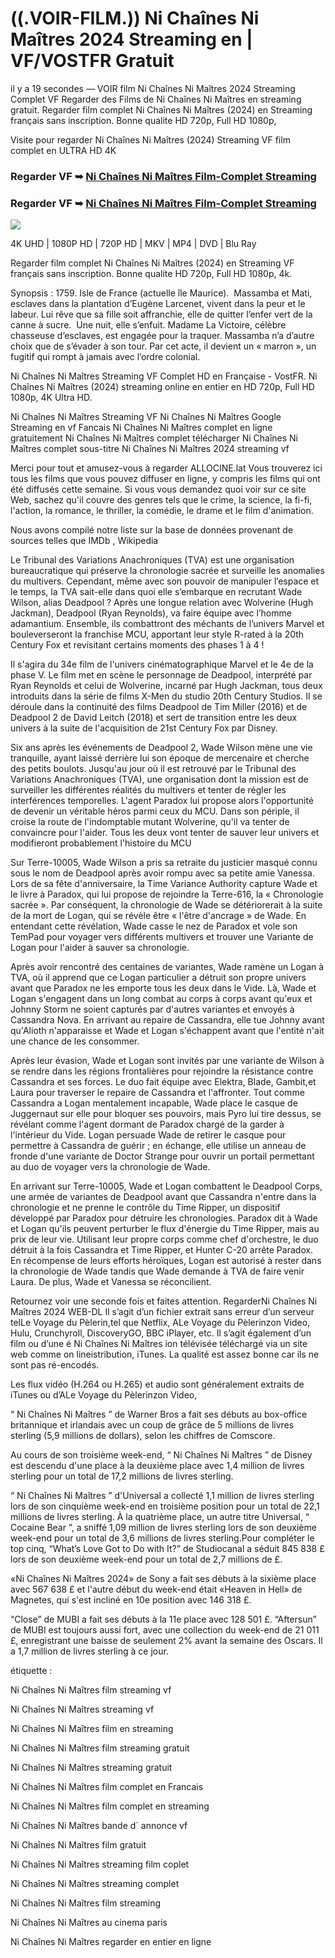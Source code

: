 # ((.VOIR-FILM.)) Ni Chaînes Ni Maîtres 2024 Streaming en | VF/VOSTFR Gratuit

il y a 19 secondes — VOIR film Ni Chaînes Ni Maîtres 2024 Streaming Complet VF Regarder des Films de Ni Chaînes Ni Maîtres en streaming gratuit. Regarder film complet Ni Chaînes Ni Maîtres (2024) en Streaming français sans inscription. Bonne qualite HD 720p, Full HD 1080p,

Visite pour regarder Ni Chaînes Ni Maîtres (2024) Streaming VF film complet en ULTRA HD 4K

### Regarder VF ➥ [Ni Chaînes Ni Maîtres Film-Complet Streaming](https://t.co/QibKJ4SPnu)

### Regarder VF ➥ [Ni Chaînes Ni Maîtres Film-Complet Streaming](https://t.co/QibKJ4SPnu)

<p dir="auto"><a href="https://t.co/QibKJ4SPnu" title="PLAYNOW" rel="nofollow"><img src="https://i.imgur.com/jhNGoEt.gif" style="max-width: 100%;"></a></p>

4K UHD | 1080P HD | 720P HD | MKV | MP4 | DVD | Blu Ray

Regarder film complet Ni Chaînes Ni Maîtres (2024) en Streaming VF français sans inscription. Bonne qualite HD 720p, Full HD 1080p, 4k.

Synopsis : 1759. Isle de France (actuelle île Maurice). ​ Massamba et Mati, esclaves dans la plantation d’Eugène Larcenet, vivent dans la peur et le labeur. Lui rêve que sa fille soit affranchie, elle de quitter l’enfer vert de la canne à sucre. ​ Une nuit, elle s’enfuit. Madame La Victoire, célèbre chasseuse d’esclaves, est engagée pour la traquer. Massamba n’a d’autre choix que de s’évader à son tour. Par cet acte, il devient un « marron », un fugitif qui rompt à jamais avec l’ordre colonial.

Ni Chaînes Ni Maîtres Streaming VF Complet HD en Française - VostFR. Ni Chaînes Ni Maîtres (2024) streaming online en entier en HD 720p, Full HD 1080p, 4K Ultra HD.

Ni Chaînes Ni Maîtres Streaming VF
Ni Chaînes Ni Maîtres Google Streaming en vf Fancais
Ni Chaînes Ni Maîtres complet en ligne gratuitement
Ni Chaînes Ni Maîtres complet télécharger
Ni Chaînes Ni Maîtres complet sous-titre
Ni Chaînes Ni Maîtres 2024 streaming vf

Merci pour tout et amusez-vous à regarder ALLOCINE.lat
Vous trouverez ici tous les films que vous pouvez diffuser en ligne, y compris les films qui ont été diffusés cette semaine. Si vous vous demandez quoi voir sur ce site Web, sachez qu'il couvre des genres tels que le crime, la science, la fi-fi, l'action, la romance, le thriller, la comédie, le drame et le film d'animation.

Nous avons compilé notre liste sur la base de données provenant de sources telles que IMDb , Wikipedia

Le Tribunal des Variations Anachroniques (TVA) est une organisation bureaucratique qui préserve la chronologie sacrée et surveille les anomalies du multivers. Cependant, même avec son pouvoir de manipuler l’espace et le temps, la TVA sait-elle dans quoi elle s’embarque en recrutant Wade Wilson, alias Deadpool ? Après une longue relation avec Wolverine (Hugh Jackman), Deadpool (Ryan Reynolds), va faire équipe avec l’homme adamantium. Ensemble, ils combattront des méchants de l’univers Marvel et bouleverseront la franchise MCU, apportant leur style R-rated à la 20th Century Fox et revisitant certains moments des phases 1 à 4 !

Il s'agira du 34e film de l'univers cinématographique Marvel et le 4e de la phase V. Le film met en scène le personnage de Deadpool, interprété par Ryan Reynolds et celui de Wolverine, incarné par Hugh Jackman, tous deux introduits dans la série de films X-Men du studio 20th Century Studios. Il se déroule dans la continuité des films Deadpool de Tim Miller (2016) et de Deadpool 2 de David Leitch (2018) et sert de transition entre les deux univers à la suite de l'acquisition de 21st Century Fox par Disney.

Six ans après les événements de Deadpool 2, Wade Wilson mène une vie tranquille, ayant laissé derrière lui son époque de mercenaire et cherche des petits boulots. Jusqu'au jour où il est retrouvé par le Tribunal des Variations Anachroniques (TVA), une organisation dont la mission est de surveiller les différentes réalités du multivers et tenter de régler les interférences temporelles. L'agent Paradox lui propose alors l'opportunité de devenir un véritable héros parmi ceux du MCU. Dans son périple, il croise la route de l'indomptable mutant Wolverine, qu'il va tenter de convaincre pour l'aider. Tous les deux vont tenter de sauver leur univers et modifieront probablement l'histoire du MCU

Sur Terre-10005, Wade Wilson a pris sa retraite du justicier masqué connu sous le nom de Deadpool après avoir rompu avec sa petite amie Vanessa. Lors de sa fête d'anniversaire, la Time Variance Authority capture Wade et le livre à Paradox, qui lui propose de rejoindre la Terre-616, la « Chronologie sacrée ». Par conséquent, la chronologie de Wade se détériorerait à la suite de la mort de Logan, qui se révèle être « l'être d'ancrage » de Wade. En entendant cette révélation, Wade casse le nez de Paradox et vole son TemPad pour voyager vers différents multivers et trouver une Variante de Logan pour l'aider à sauver sa chronologie.

Après avoir rencontré des centaines de variantes, Wade ramène un Logan à TVA, où il apprend que ce Logan particulier a détruit son propre univers avant que Paradox ne les emporte tous les deux dans le Vide. Là, Wade et Logan s'engagent dans un long combat au corps à corps avant qu'eux et Johnny Storm ne soient capturés par d'autres variantes et envoyés à Cassandra Nova. En arrivant au repaire de Cassandra, elle tue Johnny avant qu'Alioth n'apparaisse et Wade et Logan s'échappent avant que l'entité n'ait une chance de les consommer.

Après leur évasion, Wade et Logan sont invités par une variante de Wilson à se rendre dans les régions frontalières pour rejoindre la résistance contre Cassandra et ses forces. Le duo fait équipe avec Elektra, Blade, Gambit,et Laura pour traverser le repaire de Cassandra et l'affronter. Tout comme Cassandra a Logan mentalement incapable, Wade place le casque de Juggernaut sur elle pour bloquer ses pouvoirs, mais Pyro lui tire dessus, se révélant comme l'agent dormant de Paradox chargé de la garder à l'intérieur du Vide. Logan persuade Wade de retirer le casque pour permettre à Cassandra de guérir ; en échange, elle utilise un anneau de fronde d'une variante de Doctor Strange pour ouvrir un portail permettant au duo de voyager vers la chronologie de Wade.

En arrivant sur Terre-10005, Wade et Logan combattent le Deadpool Corps, une armée de variantes de Deadpool avant que Cassandra n'entre dans la chronologie et ne prenne le contrôle du Time Ripper, un dispositif développé par Paradox pour détruire les chronologies. Paradox dit à Wade et Logan qu'ils peuvent perturber le flux d'énergie du Time Ripper, mais au prix de leur vie. Utilisant leur propre corps comme chef d'orchestre, le duo détruit à la fois Cassandra et Time Ripper, et Hunter C-20 arrête Paradox. En récompense de leurs efforts héroïques, Logan est autorisé à rester dans la chronologie de Wade tandis que Wade demande à TVA de faire venir Laura. De plus, Wade et Vanessa se réconcilient.

Retournez voir une seconde fois et faites attention. RegarderNi Chaînes Ni Maîtres 2024 WEB-DL Il s’agit d’un fichier extrait sans erreur d’un serveur telLe Voyage du Pèlerin,tel que Netflix, ALe Voyage du Pèlerinzon Video, Hulu, Crunchyroll, DiscoveryGO, BBC iPlayer, etc. Il s’agit également d’un film ou d’une é Ni Chaînes Ni Maîtres ion télévisée téléchargé via un site web comme on lineistribution, iTunes. La qualité est assez bonne car ils ne sont pas ré-encodés.

Les flux vidéo (H.264 ou H.265) et audio sont généralement extraits de iTunes ou d’ALe Voyage du Pèlerinzon Video,

“ Ni Chaînes Ni Maîtres ” de Warner Bros a fait ses débuts au box-office britannique et irlandais avec un coup de grâce de 5 millions de livres sterling (5,9 millions de dollars), selon les chiffres de Comscore.

Au cours de son troisième week-end, “ Ni Chaînes Ni Maîtres ” de Disney est descendu d'une place à la deuxième place avec 1,4 million de livres sterling pour un total de 17,2 millions de livres sterling.

“ Ni Chaînes Ni Maîtres ” d'Universal a collecté 1,1 million de livres sterling lors de son cinquième week-end en troisième position pour un total de 22,1 millions de livres sterling. À la quatrième place, un autre titre Universal, “ Cocaine Bear ”, a sniffé 1,09 million de livres sterling lors de son deuxième week-end pour un total de 3,6 millions de livres sterling.Pour compléter le top cinq, “What’s Love Got to Do with It?” de Studiocanal a séduit 845 838 £ lors de son deuxième week-end pour un total de 2,7 millions de £.

«Ni Chaînes Ni Maîtres 2024» de Sony a fait ses débuts à la sixième place avec 567 638 £ et l'autre début du week-end était «Heaven in Hell» de Magnetes, qui s'est incliné en 10e position avec 146 318 £.

“Close” de MUBI a fait ses débuts à la 11e place avec 128 501 £. “Aftersun” de MUBI est toujours aussi fort, avec une collection du week-end de 21 011 £, enregistrant une baisse de seulement 2% avant la semaine des Oscars. Il a 1,7 million de livres sterling à ce jour.

étiquette :

Ni Chaînes Ni Maîtres film streaming vf

Ni Chaînes Ni Maîtres streaming vf

Ni Chaînes Ni Maîtres film en streaming

Ni Chaînes Ni Maîtres film streaming gratuit

Ni Chaînes Ni Maîtres streaming gratuit

Ni Chaînes Ni Maîtres film complet en Francais

Ni Chaînes Ni Maîtres film complet en streaming

Ni Chaînes Ni Maîtres bande d` annonce vf

Ni Chaînes Ni Maîtres film gratuit

Ni Chaînes Ni Maîtres streaming film coplet

Ni Chaînes Ni Maîtres streaming complet

Ni Chaînes Ni Maîtres film streaming

Ni Chaînes Ni Maîtres au cinema paris

Ni Chaînes Ni Maîtres regarder en entier en ligne
